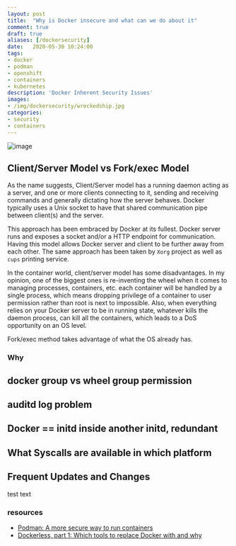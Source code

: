 ```yaml
---
layout: post
title:  "Why is Docker insecure and what can we do about it"
comment: true
draft: true
aliases: [/dockersecurity]
date:   2020-05-30 10:24:00
tags:
- docker
- podman
- openshift
- containers
- kubernetes
description: 'Docker Inherent Security Issues'
images:
- /img/dockersecurity/wreckedship.jpg
categories:
- security
- containers
--- 
```


![image](/img/dockersecurity/wreckedship.jpg)

## Client/Server Model vs Fork/exec Model

As the name suggests, Client/Server model has a running daemon acting as a server, and one or more clients connecting to it, sending and receiving commands and generally dictating how the server behaves. Docker typically uses a Unix socket to have that shared communication pipe between client(s) and the server.

This approach has been embraced by Docker at its fullest. Docker server runs and exposes a socket and/or a HTTP endpoint for communication. Having this model allows Docker server and client to be further away from each other. The same approach has been taken by `Xorg` project as well as `cups` printing service.

In the container world, client/server model has some disadvantages. In my opinion, one of the biggest ones is re-inventing the wheel when it comes to managing processes, containers, etc. each container will be handled by a single process, which means dropping privilege of a container to user permission rather than root is next to impossible. Also, when everything relies on your Docker server to be in running state, whatever kills the daemon process, can kill all the containers, which leads to a DoS opportunity on an OS level.

Fork/exec method takes advantage of what the OS already has. 

### Why 


## docker group vs wheel group permission
## auditd log problem
## Docker == initd inside another initd, redundant
## What Syscalls are available in which platform
## Frequent Updates and Changes

test text



### resources

* [Podman: A more secure way to run containers](https://opensource.com/article/18/10/podman-more-secure-way-run-containers)
* [Dockerless, part 1: Which tools to replace Docker with and why](https://mkdev.me/en/posts/dockerless-part-1-which-tools-to-replace-docker-with-and-why)